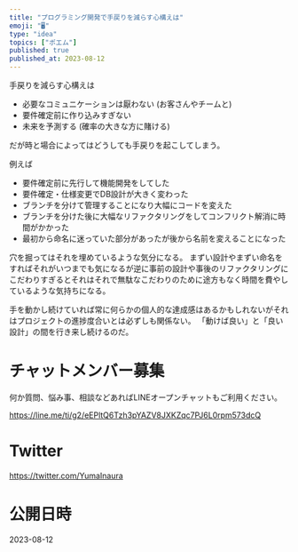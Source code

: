 ```yaml
---
title: "プログラミング開発で手戻りを減らす心構えは"
emoji: "🖥"
type: "idea"
topics: ["ポエム"]
published: true
published_at: 2023-08-12
---
```


手戻りを減らす心構えは

- 必要なコミュニケーションは厭わない (お客さんやチームと)
- 要件確定前に作り込みすぎない
- 未来を予測する (確率の大きな方に賭ける)

だが時と場合によってはどうしても手戻りを起こしてしまう。

例えば

- 要件確定前に先行して機能開発をしてした
- 要件確定・仕様変更でDB設計が大きく変わった
- ブランチを分けて管理することになり大幅にコードを変えた
- ブランチを分けた後に大幅なリファクタリングをしてコンフリクト解消に時間がかかった
- 最初から命名に迷っていた部分があったが後から名前を変えることになった

穴を掘ってはそれを埋めているような気分になる。
まずい設計やまずい命名をすればそれがいつまでも気になるが逆に事前の設計や事後のリファクタリングにこだわりすぎるとそれはそれで無駄なこだわりのために途方もなく時間を費やしているような気持ちになる。

手を動かし続けていれば常に何らかの個人的な達成感はあるかもしれないがそれはプロジェクトの進捗度合いとは必ずしも関係ない。
「動けば良い」と「良い設計」の間を行き来し続けるのだ。



# チャットメンバー募集


何か質問、悩み事、相談などあればLINEオープンチャットもご利用ください。

https://line.me/ti/g2/eEPltQ6Tzh3pYAZV8JXKZqc7PJ6L0rpm573dcQ


# Twitter

https://twitter.com/YumaInaura


# 公開日時

2023-08-12
